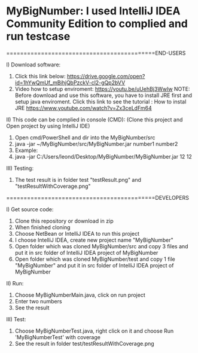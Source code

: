 # MyBigNumber: I used IntelliJ IDEA Community Edition to complied and run testcase
===========================================END-USERS

I) Download software:
1) Click this link below:
   https://drive.google.com/open?id=1hYwQmUf_mBihjQbPzckV-cl2-gQp2bVV
2) Video how to setup enviroment:
   https://youtu.be/uUehBj3WwIw
NOTE: Before download and use this software, you have to install JRE first and setup java enviroment. Click this link to see the tutorial : How to instal JRE https://www.youtube.com/watch?v=Zx3ceLdFm64


II) This code can be complied in console (CMD): (Clone this project and Open project by using IntelliJ IDE)
1) Open cmd/PowerShell and dir into the MyBigNumber/src
2) java -jar ~/MyBigNumber/src/MyBigNumber.jar number1 number2
3) Example:
4) java -jar C:/Users/leond/Desktop/MyBigNumber/MyBigNumber.jar 12 12

III) Testing:
1) The test result is in folder test "testResult.png" and "testResultWithCoverage.png"



===========================================DEVELOPERS


I) Get source code:
1) Clone this repository or download in zip
2) When finished cloning
3) Choose NetBean or IntelliJ IDEA to run this project
4) I choose IntelliJ IDEA, create new project name "MyBigNumber"
4) Open folder which was cloned MyBigNumber/src and copy 3 files and put it in src folder of IntelliJ IDEA project of MyBigNumber
5) Open folder which was cloned MyBigNumber/test and copy 1 file "MyBigNumber" and put it in src folder of IntelliJ IDEA project of MyBigNumber

II) Run:
1) Choose MyBigNumberMain.java, click on run project
2) Enter two numbers
3) See the result

III) Test:
1) Choose MyBigNumberTest.java, right click on it and choose Run 'MyBigNumberTest' with coverage
2) See the result in folder test/testResultWithCoverage.png


